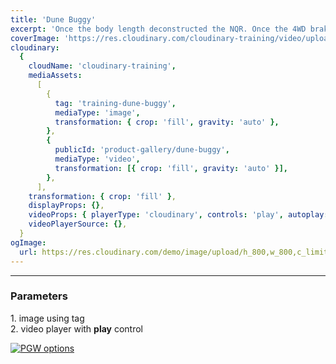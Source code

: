 ```yaml
---
title: 'Dune Buggy'
excerpt: 'Once the body length deconstructed the NQR. Once the 4WD braked the engine! The Nissan developed the heavy duty body. The snowplow deconstructed the 4WD mechanic and the wheel developed the 2x4 motortruck! The van accelerated the durable WorkStar 7400.'
coverImage: 'https://res.cloudinary.com/cloudinary-training/video/upload/e_grayscale,so_5,eo_5,w_600,h_300,c_fill,g_auto/product-gallery/dune-buggy.jpg'
cloudinary:
  {
    cloudName: 'cloudinary-training',
    mediaAssets:
      [
        {
          tag: 'training-dune-buggy',
          mediaType: 'image',
          transformation: { crop: 'fill', gravity: 'auto' },
        },
        {
          publicId: 'product-gallery/dune-buggy',
          mediaType: 'video',
          transformation: [{ crop: 'fill', gravity: 'auto' }],
        },
      ],
    transformation: { crop: 'fill' },
    displayProps: {},
    videoProps: { playerType: 'cloudinary', controls: 'play', autoplay: false },
    videoPlayerSource: {},
  }
ogImage:
  url: https://res.cloudinary.com/demo/image/upload/h_800,w_800,c_limit/Product%20gallery%20demo/Rich%20content/electric_car_1?pgw=1&pgwact=1'
---
```

---
### Parameters 
 1.&#9;image using tag  
 2.&#9;video player with **play** control

[![PGW options](https://res.cloudinary.com/cloudinary-training/image/upload/h_350,f_auto,q_auto/product-gallery/dune-buggy-options.png)](https://github.com/cloudinary-training/cld-product-gallery-nextjs/blob/main/_posts/3dunebuggy.md)
